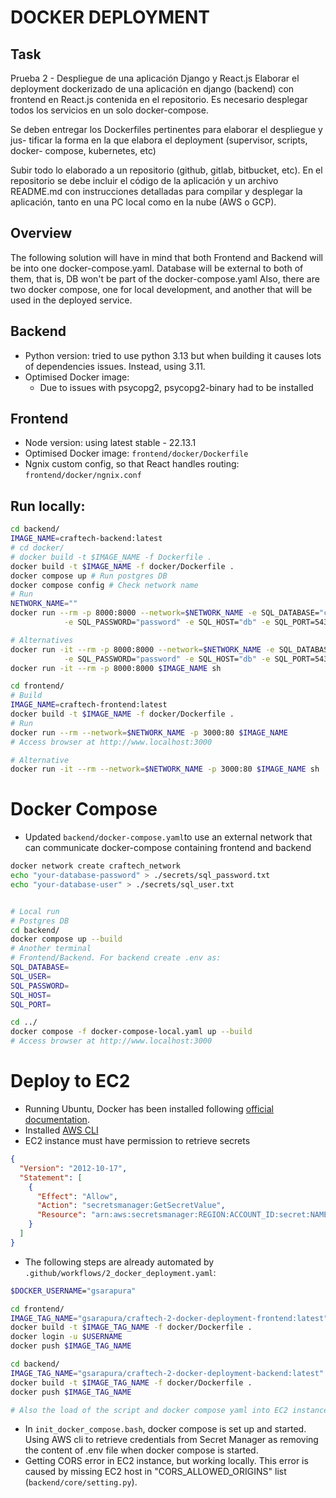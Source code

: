 # DOCKER DEPLOYMENT

## Task
Prueba 2 - Despliegue de una aplicación Django y React.js Elaborar
el deployment dockerizado de una aplicación en django (backend) con frontend
en React.js contenida en el repositorio. Es necesario desplegar todos los servicios
en un solo docker-compose.

Se deben entregar los Dockerfiles pertinentes para elaborar el despliegue y jus-
tificar la forma en la que elabora el deployment (supervisor, scripts, docker-
compose, kubernetes, etc)

Subir todo lo elaborado a un repositorio (github, gitlab, bitbucket, etc). En el
repositorio se debe incluir el código de la aplicación y un archivo README.md
con instrucciones detalladas para compilar y desplegar la aplicación, tanto en
una PC local como en la nube (AWS o GCP).

## Overview
The following solution will have in mind that both Frontend and Backend will be into one docker-compose.yaml. 
Database will be external to both of them, that is, DB won't be part of the docker-compose.yaml
Also, there are two docker compose, one for local development, and another that will be used in the deployed service.

## Backend
* Python version: tried to use python 3.13 but when building it causes lots of dependencies issues. Instead, using 3.11.
* Optimised Docker image:
    - Due to issues with psycopg2, psycopg2-binary had to be installed

## Frontend
- Node version: using latest stable - 22.13.1
- Optimised Docker image: `frontend/docker/Dockerfile`
- Ngnix custom config, so that React handles routing: `frontend/docker/ngnix.conf`

## Run locally:
```sh
cd backend/
IMAGE_NAME=craftech-backend:latest
# cd docker/
# docker build -t $IMAGE_NAME -f Dockerfile .
docker build -t $IMAGE_NAME -f docker/Dockerfile .
docker compose up # Run postgres DB
docker compose config # Check network name
# Run
NETWORK_NAME=""
docker run --rm -p 8000:8000 --network=$NETWORK_NAME -e SQL_DATABASE="core" -e SQL_USER="user" \
            -e SQL_PASSWORD="password" -e SQL_HOST="db" -e SQL_PORT=5432 $IMAGE_NAME

# Alternatives
docker run -it --rm -p 8000:8000 --network=$NETWORK_NAME -e SQL_DATABASE="core" -e SQL_USER="user" \
            -e SQL_PASSWORD="password" -e SQL_HOST="db" -e SQL_PORT=5432 $IMAGE_NAME sh
docker run -it --rm -p 8000:8000 $IMAGE_NAME sh

cd frontend/
# Build
IMAGE_NAME=craftech-frontend:latest
docker build -t $IMAGE_NAME -f docker/Dockerfile .
# Run
docker run --rm --network=$NETWORK_NAME -p 3000:80 $IMAGE_NAME
# Access browser at http://www.localhost:3000

# Alternative
docker run -it --rm --network=$NETWORK_NAME -p 3000:80 $IMAGE_NAME sh
```

# Docker Compose
- Updated `backend/docker-compose.yaml`to use an external network that can communicate docker-compose containing frontend and backend

```sh
docker network create craftech_network
echo "your-database-password" > ./secrets/sql_password.txt
echo "your-database-user" > ./secrets/sql_user.txt


# Local run
# Postgres DB
cd backend/
docker compose up --build
# Another terminal
# Frontend/Backend. For backend create .env as:
SQL_DATABASE=
SQL_USER=
SQL_PASSWORD=
SQL_HOST=
SQL_PORT=

cd ../
docker compose -f docker-compose-local.yaml up --build
# Access browser at http://www.localhost:3000
```

# Deploy to EC2
- Running Ubuntu, Docker has been installed following [official documentation](https://docs.docker.com/engine/install/ubuntu/#install-using-the-repository).
- Installed [AWS CLI](https://docs.aws.amazon.com/cli/latest/userguide/getting-started-install.html)
- EC2 instance must have permission to retrieve secrets
```json
{
  "Version": "2012-10-17",
  "Statement": [
    {
      "Effect": "Allow",
      "Action": "secretsmanager:GetSecretValue",
      "Resource": "arn:aws:secretsmanager:REGION:ACCOUNT_ID:secret:NAME-*" 
    }
  ]
}

```
- The following steps are already automated by `.github/workflows/2_docker_deployment.yaml`:
```sh
$DOCKER_USERNAME="gsarapura"

cd frontend/
IMAGE_TAG_NAME="gsarapura/craftech-2-docker-deployment-frontend:latest"
docker build -t $IMAGE_TAG_NAME -f docker/Dockerfile .
docker login -u $USERNAME
docker push $IMAGE_TAG_NAME

cd backend/
IMAGE_TAG_NAME="gsarapura/craftech-2-docker-deployment-backend:latest"
docker build -t $IMAGE_TAG_NAME -f docker/Dockerfile .
docker push $IMAGE_TAG_NAME

# Also the load of the script and docker compose yaml into EC2 instance as the execution of the script in charge of setting up and running docker compose.
```
- In `init_docker_compose.bash`, docker compose is set up and started. Using AWS cli to retrieve credentials from Secret Manager as removing the content of .env file when docker compose is started.
- Getting CORS error in EC2 instance, but working locally. This error is caused by missing EC2 host in "CORS_ALLOWED_ORIGINS" list (`backend/core/setting.py`).

